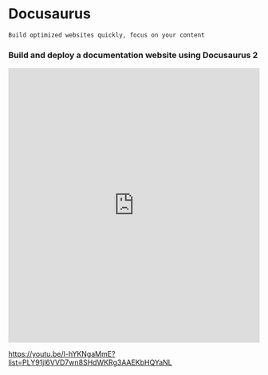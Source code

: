 # Docusaurus

`Build optimized websites quickly, focus on your content`

### Build and deploy a documentation website using Docusaurus 2

<iframe width="100%" height="552" src="https://www.youtube.com/embed/I-hYKNgaMmE?list=PLY91jl6VVD7wn8SHdWKRg3AAEKbHQYaNL" title="Build and deploy a documentation website using Docusaurus 2" frameborder="0" allow="accelerometer; autoplay; clipboard-write; encrypted-media; gyroscope; picture-in-picture; web-share" allowfullscreen="true"></iframe>

https://youtu.be/I-hYKNgaMmE?list=PLY91jl6VVD7wn8SHdWKRg3AAEKbHQYaNL
